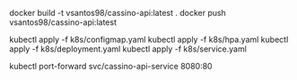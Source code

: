 docker build -t vsantos98/cassino-api:latest .
docker push vsantos98/cassino-api:latest

kubectl apply -f k8s/configmap.yaml
kubectl apply -f k8s/hpa.yaml
kubectl apply -f k8s/deployment.yaml
kubectl apply -f k8s/service.yaml

kubectl port-forward svc/cassino-api-service 8080:80
